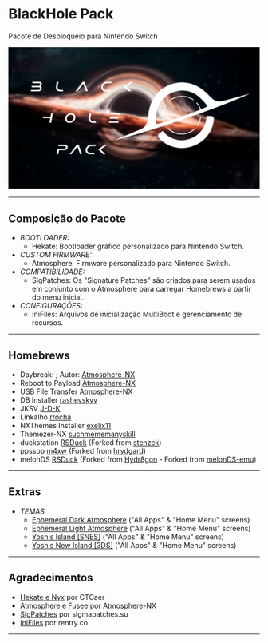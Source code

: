 # BlackHole Pack
 Pacote de Desbloqueio para Nintendo Switch

<img src="images/bootlogo_pack.png" alt="BlackHole Pack Bootlogo">

<hr>

<h2>Composição do Pacote</h2>

<ul>
	<li><i>BOOTLOADER:</i>
		<ul><li>Hekate: Bootloader gráfico personalizado para Nintendo Switch.</li></ul>
	</li>
	<li><i>CUSTOM FIRMWARE:</i>
		<ul><li>Atmosphere: Firmware personalizado para Nintendo Switch.</li></ul>
	</li>
	<li><i>COMPATIBILIDADE:</i>
		<ul>
			<li>SigPatches: Os "Signature Patches" são criados para serem usados em 
			conjunto com o Atmosphere para carregar Homebrews a partir do menu inicial.</li>
		</ul>
	</li>
	<li><i>CONFIGURAÇÔES:</i>
		<ul><li>IniFiles: Arquivos de inicialização MultiBoot e gerenciamento de recursos.</li></ul>
	</li>
</ul>

<hr>

<h2>Homebrews</h2>

<ul>
	<li>Daybreak: ; Autor: <a href="https://github.com/Atmosphere-NX">Atmosphere-NX</a></li>
	<li>Reboot to Payload <a href="https://github.com/Atmosphere-NX">Atmosphere-NX</a></li>
	<li>USB File Transfer <a href="https://github.com/Atmosphere-NX">Atmosphere-NX</a></li>
	<li>DB Installer <a href="https://github.com/rashevskyv">rashevskyv</a></li>
	<li>JKSV <a href="https://github.com/J-D-K">J-D-K</a></li>
	<li>Linkalho <a href="https://github.com/rdmrocha">rrocha</a></li>
	<li>NXThemes Installer <a href="https://github.com/exelix11">exelix11</a></li>
	<li>Themezer-NX <a href="https://github.com/suchmememanyskill">suchmememanyskill</a></li>
	<li>duckstation <a href="https://github.com/RSDuck">RSDuck</a> (Forked from <a href="https://github.com/stenzek">stenzek</a>)</li>
	<li>ppsspp <a href="https://github.com/m4xw">m4xw</a> (Forked from <a href="https://github.com/hrydgard">hrydgard</a>)</li>
	<li>melonDS <a href="https://github.com/RSDuck">RSDuck</a> (Forked from <a href="https://github.com/Hydr8gon">Hydr8gon</a> 
	- Forked from <a href="https://github.com/melonDS-emu">melonDS-emu</a>)</li>
</ul>

<hr>

<h2>Extras</h2>

<ul>
	<li><i>TEMAS</i>
	<ul>
		<li><a href="https://themezer.net/packs/Ephemeral-Dark-Atmosphere-835">Ephemeral Dark Atmosphere</a> ("All Apps" & "Home Menu" screens)</li>
		<li><a href="https://themezer.net/packs/Ephemeral-Light-Atmosphere-836">Ephemeral Light Atmosphere</a> ("All Apps" & "Home Menu" screens)</li>
		<li><a href="https://themezer.net/packs/Yoshis-Island-SNES-837">Yoshis Island [SNES]</a> ("All Apps" & "Home Menu" screens)</li>
		<li><a href="https://themezer.net/packs/Yoshis-New-Island-3DS-838">Yoshis New Island [3DS]</a> ("All Apps" & "Home Menu" screens)</li>
	</ul>
</ul>

<hr>

<h2>Agradecimentos</h2>
<ul>
	<li><a href="https://github.com/CTCaer/hekate">Hekate e Nyx</a> por CTCaer<br></li>
	<li><a href="https://github.com/Atmosphere-NX/Atmosphere">Atmosphere e Fusee</a> por Atmosphere-NX<br></li>
	<li><a href="https://sigmapatches.su/">SigPatches</a> por sigmapatches.su<br></li>
	<li><a href="https://rentry.co/EristaEmu">IniFiles</a> por rentry.co<br></li>
</ul>

<hr>
